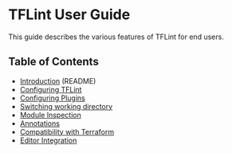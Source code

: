 # TFLint User Guide

This guide describes the various features of TFLint for end users.

## Table of Contents

- [Introduction](../../README.md) (README)
- [Configuring TFLint](config.md)
- [Configuring Plugins](plugins.md)
- [Switching working directory](working-directory.md)
- [Module Inspection](module-inspection.md)
- [Annotations](annotations.md)
- [Compatibility with Terraform](compatibility.md)
- [Editor Integration](editor-integration.md)
